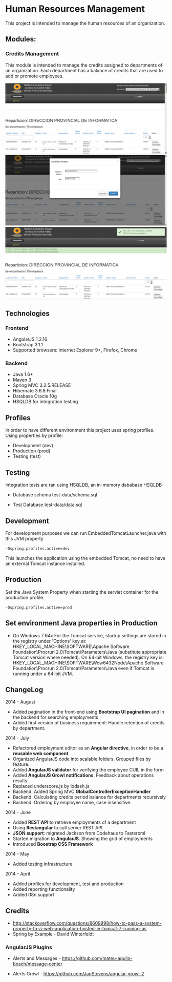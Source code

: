 
# Human Resources Management

This project is intended to manage the human resources of an organization.

## Modules:
### Credits Management

This module is intended to manage the credits assigned to departments of an organization. 
Each department has a balance of credits that are used to add or promote employees.

![](./documentation/doc01.png)
![](./documentation/doc02.png)
![](./documentation/doc03.png)

## Technologies
### Frontend

- AngularJS 1.2.16 
- Bootstrap 3.1.1
- Supported browsers: Internet Explorer 9+, Firefox, Chrome

### Backend
- Java 1.6+
- Maven 3 
- Spring MVC 3.2.5.RELEASE 
- Hibernate 3.6.8.Final 
- Database Oracle 10g 
- HSQLDB for integration testing

## Profiles

In order to have different environment this project uses spring profiles. Using properties by profile: 

 - Development (dev)
 - Production (prod)
 - Testing (test)

## Testing


Integration tests are ran using HSQLDB, an in-memory dababase HSQLDB

 - Database schema
test-data/schema.sql

 - Test Database
test-data/data.sql

## Development

For development purposes we can run EmbeddedTomcatLauncher.java with this JVM property

```
-Dspring.profiles.active=dev
```
This launches the application using the embedded Tomcat, no need to have an external Tomcat instance installed.


## Production

Set the Java System Property when starting the servlet container for the production profile.


```
-Dspring.profiles.active=prod
```

## Set environment Java properties in Production
 - On Windows 7 64x
For the Tomcat service, startup settings are stored in the registry under 'Options' key at:
HKEY_LOCAL_MACHINE\SOFTWARE\Apache Software Foundation\Procrun 2.0\Tomcat<X>\Parameters\Java
(substitute appropriate Tomcat version where needed).
On 64-bit Windows, the registry key is:
HKEY_LOCAL_MACHINE\SOFTWARE\Wow6432Node\Apache Software Foundation\Procrun 2.0\Tomcat<X>\Parameters\Java
even if Tomcat is running under a 64-bit JVM.


## ChangeLog

2014 - August
 
 - Added pagination in the front-end using **Bootstrap UI pagination** and in the backend for searching employments
 - Added first version of business requirement: Handle retention of credits by department.

2014 - July
 
 - Refactored employment editor as an **Angular directive**, in order to be a **reusable web component**
 - Organized AngularJS code into scalable folders. Grouped files by feature.
 - Added **AngularJS validator** for verifying the employee CUIL in the form
 - Added **AngularJS Growl notifications**. Feedback about operations results.
 - Replaced underscore.js by lodash.js
 - Backend: Added Spring MVC **GlobalControllerExceptionHandler**
 - Backend: Calculating credits period balance for departments recursively
 - Backend: Ordering by employee name, case insensitive.

2014 - June

 - Added **REST API** to retrieve employments of a department
 - Using **Restangular** to call server REST API 
 - **JSON support**: migrated Jackson from Codehaus to Fasterxml
 - Started migration to **AngularJS**. Showing the grid of employments
 - Introduced **Boostrap CSS Framework**
 
2014 - May

 - Added testing infrastructure

2014 - April

 - Added profiles for development, test and production
 - Added reporting functionality
 - Added i18n support



## Credits

- http://stackoverflow.com/questions/8609998/how-to-pass-a-system-property-to-a-web-application-hosted-in-tomcat-7-running-as
- Spring by Example - David Winterfeldt

### AngularJS Plugins

- Alerts and Messages - 
https://github.com/mateu-aguilo-bosch/message-center

- Alerts Growl - https://github.com/JanStevens/angular-growl-2